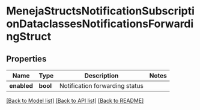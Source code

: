 # MenejaStructsNotificationSubscriptionDataclassesNotificationsForwardingStruct

## Properties
Name | Type | Description | Notes
------------ | ------------- | ------------- | -------------
**enabled** | **bool** | Notification forwarding status | 

[[Back to Model list]](../README.md#documentation-for-models) [[Back to API list]](../README.md#documentation-for-api-endpoints) [[Back to README]](../README.md)


